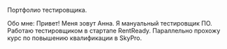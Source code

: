 Портфолио тестировщика.

Обо мне:
Привет! Меня зовут Анна. Я мануальный тестировщик ПО. 
Работаю тестировщиком в стартапе RentReady. Параллельно прохожу курс по повышению квалификации в SkyPro.
